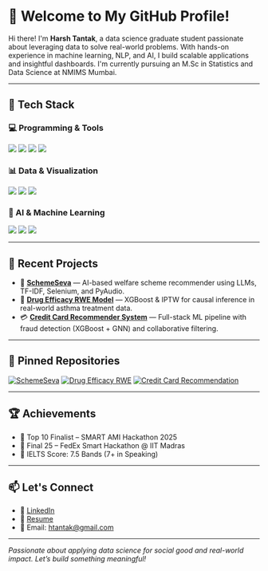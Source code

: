 # 🚀 Welcome to My GitHub Profile!

Hi there! I'm **Harsh Tantak**, a data science graduate student passionate about leveraging data to solve real-world problems. With hands-on experience in machine learning, NLP, and AI, I build scalable applications and insightful dashboards. I'm currently pursuing an M.Sc in Statistics and Data Science at NMIMS Mumbai.

---

## 🧰 Tech Stack

### 💻 Programming & Tools
<p align="left">
  <img src="https://img.shields.io/badge/Python-3776AB?style=for-the-badge&logo=python&logoColor=white" />
  <img src="https://img.shields.io/badge/R-276DC3?style=for-the-badge&logo=r&logoColor=white" />
  <img src="https://img.shields.io/badge/SQL-4479A1?style=for-the-badge&logo=mysql&logoColor=white" />
  <img src="https://img.shields.io/badge/C++-00599C?style=for-the-badge&logo=cplusplus&logoColor=white" />
</p>

### 📊 Data & Visualization
<p align="left">
  <img src="https://img.shields.io/badge/Power%20BI-F2C811?style=for-the-badge&logo=powerbi&logoColor=black" />
  <img src="https://img.shields.io/badge/Tableau-E97627?style=for-the-badge&logo=tableau&logoColor=white" />
  <img src="https://img.shields.io/badge/Excel-217346?style=for-the-badge&logo=microsoft-excel&logoColor=white" />
</p>

### 🤖 AI & Machine Learning
<p align="left">
  <img src="https://img.shields.io/badge/Machine%20Learning-FF6F00?style=for-the-badge&logo=mlflow&logoColor=white" />
  <img src="https://img.shields.io/badge/NLP-8A2BE2?style=for-the-badge&logo=spacy&logoColor=white" />
  <img src="https://img.shields.io/badge/Graph%20Neural%20Networks-1f425f?style=for-the-badge" />
</p>

---

## 🧠 Recent Projects

- 🎯 [**SchemeSeva**](https://github.com/HarshTantak/SchemeSeva) — AI-based welfare scheme recommender using LLMs, TF-IDF, Selenium, and PyAudio.
- 💊 [**Drug Efficacy RWE Model**](https://github.com/HarshTantak/Drug-Efficacy-RWE) — XGBoost & IPTW for causal inference in real-world asthma treatment data.
- 💳 [**Credit Card Recommender System**](https://github.com/HarshTantak/CreditCardRecommendation) — Full-stack ML pipeline with fraud detection (XGBoost + GNN) and collaborative filtering.

---

## 📌 Pinned Repositories

[![SchemeSeva](https://github-readme-stats.vercel.app/api/pin/?username=HarshTantak&repo=SchemeSeva&theme=radical)](https://github.com/HarshTantak/SchemeSeva)
[![Drug Efficacy RWE](https://github-readme-stats.vercel.app/api/pin/?username=HarshTantak&repo=Drug-Efficacy-RWE&theme=radical)](https://github.com/HarshTantak/Drug-Efficacy-RWE)
[![Credit Card Recommendation](https://github-readme-stats.vercel.app/api/pin/?username=HarshTantak&repo=CreditCardRecommendation&theme=radical)](https://github.com/HarshTantak/CreditCardRecommendation)

---

## 🏆 Achievements

- 🥇 Top 10 Finalist – SMART AMI Hackathon 2025
- 🥈 Final 25 – FedEx Smart Hackathon @ IIT Madras
- 💬 IELTS Score: 7.5 Bands (7+ in Speaking)

---

## 📫 Let's Connect

- 🔗 [LinkedIn](https://www.linkedin.com/in/harsh-tantak-4097431b8/)
- 💼 [Resume](https://drive.google.com/file/d/1zgbXMZZIW1KeU3hj1Or_BWMzkTEdP5U4/view)
- 📧 Email: htantak@gmail.com

---

*Passionate about applying data science for social good and real-world impact. Let’s build something meaningful!*
